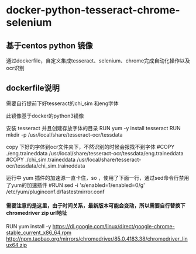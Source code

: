 # docker-python-tesseract-chrome-selenium

## 基于centos python 镜像


通过dockerfile，自定义集成tesseract、selenium、chrome完成自动化操作以及ocr识别

## dockerfile说明
需要自行提前下好tesseract的chi_sim 和eng字体


此镜像基于docker的python3镜像

安装 tesseract 并且创建存放字体的目录
RUN yum -y install tesseract
RUN mkdir -p /usr/local/share/tesseract-ocr/tessdata

copy 下好的字体到ocr文件夹下，不然识别的时候会报找不到字体
#COPY ./eng.traineddata /usr/local/share/tesseract-ocr/tessdata/eng.traineddata
#COPY ./chi_sim.traineddata /usr/local/share/tesseract-ocr/tessdata/chi_sim.traineddata

运行中 yum 插件的加速源一直卡住，so ，使用了下面一行，通过sed命令行禁用了yum的加速插件
#RUN sed -i 's/enabled=1/enabled=0/g' /etc/yum/pluginconf.d/fastestmirror.conf

#### 需要注意的是这里，由于时间关系，最新版本可能会变动，所以需要自行替换下 chromedriver zip url地址
RUN yum install -y https://dl.google.com/linux/direct/google-chrome-stable_current_x86_64.rpm
http://npm.taobao.org/mirrors/chromedriver/85.0.4183.38/chromedriver_linux64.zip
